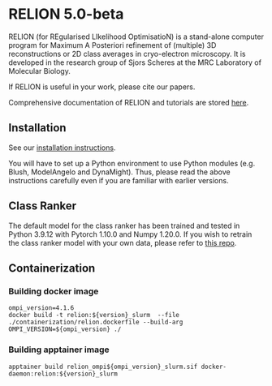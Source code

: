 RELION 5.0-beta
===============

RELION (for REgularised LIkelihood OptimisatioN) is a stand-alone computer
program for Maximum A Posteriori refinement of (multiple) 3D reconstructions
or 2D class averages in cryo-electron microscopy. It is developed in the
research group of Sjors Scheres at the MRC Laboratory of Molecular Biology.

If RELION is useful in your work, please cite our papers.

Comprehensive documentation of RELION and tutorials are stored [here](https://relion.readthedocs.io/).

## Installation

See our [installation instructions](https://relion.readthedocs.io/en/release-5.0/Installation.html).

You will have to set up a Python environment to use Python modules (e.g. Blush, ModelAngelo and DynaMight).
Thus, please read the above instructions carefully even if you are familiar with earlier versions.

## Class Ranker

The default model for the class ranker has been trained and tested in Python 3.9.12 with Pytorch 1.10.0 and Numpy 1.20.0.
If you wish to retrain the class ranker model with your own data, please refer to [this repo](https://github.com/3dem/relion-classranker).


## Containerization

### Building docker image
	ompi_version=4.1.6
	docker build -t relion:${version}_slurm  --file ./containerization/relion.dockerfile --build-arg OMPI_VERSION=${ompi_version} ./


### Building apptainer image
	apptainer build relion_ompi${ompi_version}_slurm.sif docker-daemon:relion:${version}_slurm
